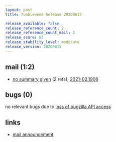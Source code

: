 ```yaml
---
layout: post
title: Tumbleweed Release 20200615

release_available: false
release_reference_count: 2
release_reference_count_mail: 2
release_score: 82
release_stability_level: moderate
release_version: 20200615
---
```


## mail (1:2)

- [no summary given](https://github.com/boombatower/tumbleweed-review/issues/10) (2 refs); [2021-02.1906](https://github.com/boombatower/tumbleweed-review/issues/10)

## bugs (0)

<!--more-->

no relevant bugs due to [loss of bugzilla API access](https://bugzilla.opensuse.org/show_bug.cgi?id=1157722)



## links

- [mail announcement](https://github.com/boombatower/tumbleweed-review/issues/10)
